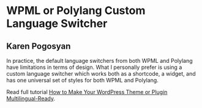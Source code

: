 # WPML or Polylang Custom Language Switcher
## Karen Pogosyan

In practice, the default language switchers from both WPML and Polylang have limitations in terms of design. What I personally prefer is using a custom language switcher which works both as a shortcode, a widget, and has one universal set of styles for both WPML and Polylang.

Read full tutorial [How to Make Your WordPress Theme or Plugin Multilingual-Ready](https://webdesign.tutsplus.com/tutorials/how-to-make-your-theme-or-plugin-multilingual-ready--cms-32966).

